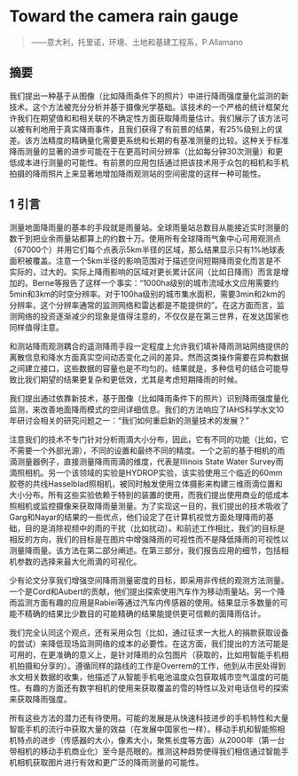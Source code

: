 # Toward the camera rain gauge
>——意大利，托里诺，环境、土地和基建工程系，P.Allamano
## 摘要
我们提出一种基于从图像（比如降雨条件下的照片）中进行降雨强度量化监测的新技术。这个方法被充分分析并基于摄像光学基础。该技术的一个严格的统计框架允许我们在期望值和和相关联的不确定性方面获取降雨量估计。我们展示了该方法可以被有利地用于真实降雨事件，且我们获得了有前景的结果，有25%级别上的误差。该方法精度的精确量化需要更系统和长期的有基准测量的比较。这种关于标准降雨测量的显著的进步可能在于在更高时间分辨率（比如每分钟30次测量）和更低成本进行测量的可能性。有前景的应用包括通过把该技术用于众包的相机和手机拍摄的降雨照片上来显著地增加降雨观测站的空间密度的这样一种可能性。
## 1 引言
测量地面降雨量的基本的手段就是雨量站。全球雨量站总数目从能接近实时测量的数千到把业余雨量站都算上的约数十万。使用所有全球降雨气象中心可用观测点（67000个）并用它们每个点表示5km半径的区域，那么结果显示只有1%地球表面积被覆盖。注意一个5km半径的影响范围对于描述空间短期降雨变化而言是不实际的，过大的。实际上降雨影响的区域对更长累计区间（比如日降雨）而言是增加的。Berne等报告了这样一个事实：“1000ha级别的城市流域水文应用需要约5min和3km的时空分辨率。对于100ha级别的城市集水面积，需要3min和2km的分辨率，这个分辨率通常的监测网络和雷达都是不能提供的”。在这方面而言，监测网络的投资逐渐减少的现象是值得注意的，不仅仅是在第三世界，在发达国家也同样值得注意。

和测站降雨观测耦合的遥测降雨手段一定程度上允许我们填补降雨测站网络提供的离散信息和降水方面真实空间动态变化之间的差异。然而这类操作需要在异构数据之间建立接口，这些数据的容量也是不均匀的。结果就是，多种信号的结合可能导致比我们期望的结果更复杂和更低效，尤其是考虑短期降雨的时候。

我们提出通过依靠新技术，基于图像（比如降雨条件下的照片）识别降雨强度量化监测，来改善地面降雨模式的空间详细信息。我们的方法响应了IAHS科学水文10年研讨会相关的研究问题之一：“我们如何重启新的测量技术的发展？”

注意我们的技术不专门针对分析雨滴大小分布，因此，它有不同的功能（比如，它不需要一个外部光源），不同的设置和最终不同的精度。一个之前的基于相机的雨滴测量器例子，直接测量降雨雨滴的维度，代表是Illinois State Water Survey雨滴照相机。另一个该领域的实验是HYDROP实验，该实验使用三个临近的60mm胶卷的共线Hasselblad照相机，被同时触发使用立体摄影来构建三维雨滴位置和大小分布。所有这些实验依赖于特别的装置的使用，而我们提出使用商业的低成本照相机或监控摄像来获取降雨量测量。为了实现这一目的，我们提出的技术吸收了Garg和Nayar的结果的一些优点，他们设定了在计算机视觉方面处理降雨的基础，目的是消除视频中的雨的干扰（比如扰动）。和前述工作相比，我们的目标是相反的方向，我们的目标是在图片中增强降雨的可视性而不是降低降雨的可视性以测量降雨量。该方法在第二部分阐述。在第三部分，我们报告应用的细节，包括相机参数的选择来最大化雨滴的可视化。

少有论文分享我们增强空间降雨测量密度的目标，即采用非传统的观测方法测量。一个是Cord和Aubert的贡献，他们提出探索使用汽车作为移动雨量站。另一个降雨监测方面有趣的应用是Rabiei等通过汽车内传感器的使用。结果显示多数量的可能不精确的结果比少数目的可能精确的结果能提供更可信赖的面降雨估计。

我们完全认同这个观点，还有采用众包（比如，通过征求一大批人的捐款获取设备的尝试）来降低现场监测网络的成本的必要性。在这方面，我们提出的方法可能是可用的，在更准确的意义上，是针对降雨的众包图片（获取的，比如用智能手机相机拍摄和分享的）。遵循同样的路线的工作是Overrem的工作，他到从市民处得到水文相关数据的收集，他描述了从智能手机电池温度众包获取城市空气温度的可能性。有趣的方面还有数字相机的使用来获取覆盖的雪的特性以及对电话信号的探索来获取降雨强度。

所有这些方法的潜力还有待使用。可能的发展是从快速科技进步的手机特性和大量智能手机的流行中获取大量的效益（在发展中国家也一样）。移动手机和智能照相机特点的进步（传感器的大小，像素大小，聚焦长度等方面）从2000年（第一台带相机的移动手机商业化）至今是亮眼的。推测这种趋势使得我们相信通过智能手机相机获取图片进行有效和更广泛的降雨测量的可能性。

